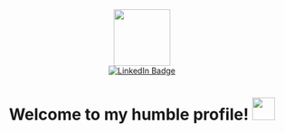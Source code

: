 <div id="header" align="center">
  <img src="https://media.giphy.com/media/lJNoBCvQYp7nq/giphy.gif" width="100"/>
  <div id="badges">
    <a href="https://www.linkedin.com/in/willian-rogerio-silva/">
      <img src="https://img.shields.io/badge/LinkedIn-blue?style=for-the-badge&logo=linkedin&logoColor=white" alt="LinkedIn Badge"/>
    </a>
  </div>
  <img src="https://komarev.com/ghpvc/?username=ItsaMeWill&style=flat-square&color=blue" alt=""/>
  <h1>
    Welcome to my humble profile! 
    <img src="https://media.giphy.com/media/NEvPzZ8bd1V4Y/giphy.gif" width="40"/>
  </h1>
</div>

